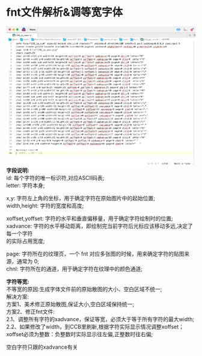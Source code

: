 # **fnt文件解析&调等宽字体**

![image1](/assets/1758727509634_35365e90.png)  
**字段说明:**  
id: 每个字符的唯一标识符,对应ASCII码表;  
letter: 字符本身;

x,y: 字符左上角的坐标，用于确定字符在原始图片中的起始位置;  
width,height: 字符的宽度和高度;

xoffset,yoffset: 字符的水平和垂直偏移量，用于确定字符绘制时的位置;  
xadvance: 字符的水平移动距离，即绘制完当前字符后光标应该移动多远,决定了每一个字符  
的实际占用宽度;

page: 字符所在的纹理页，一个 fnt 对应多张图的时候，用来确定字符的贴图来源，通常为 0;  
chnl: 字符所在的通道，用于确定字符在纹理中的颜色通道;

**字符等宽:**  
不等宽的原因:生成字体文件前的原始散图的大小、空白区域不统一;  
解决方案:  
方案1、美术修正原始散图,保证大小,空白区域保持统一;  
方案2、修正fnt文件:  
2.1、调整所有字符的xadvance，保证等宽，必须大于等于所有字符的最大width;  
2.2、如果修改了width，到CCB里刷新,根据字符实际显示情况调整xoffset；  
xoffset必须为整数：负整数时实际显示往左偏,正整数时往右偏;

空白字符只跟的xadvance有关

